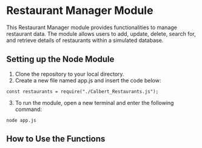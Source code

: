 # Restaurant Manager Module

This Restaurant Manager module provides functionalities to manage restaurant data. The module allows users to add, update, delete, search for, and retrieve details of restaurants within a simulated database.

## Setting up the Node Module

1. Clone the repository to your local directory.
2. Create a new file named app.js and insert the code below:
```
const restaurants = require("./Calbert_Restaurants.js");
```
3. To run the module, open a new terminal and enter the following command:
```
node app.js
```

## How to Use the Functions
